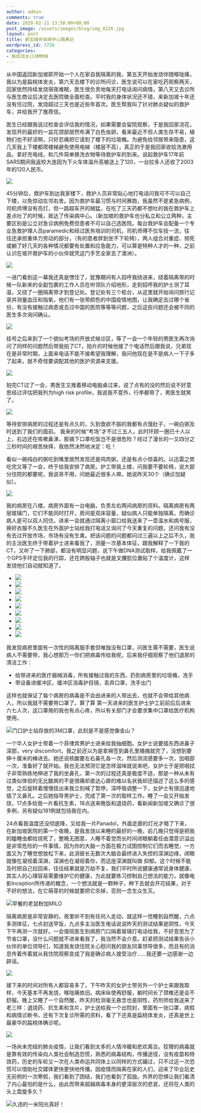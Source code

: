 ```yaml
---
author: admin
comments: true
date: 2020-02-11 13:58:00+00:00
post_image: /assets/images/blog/img_8226.jpg
layout: post
title: 新加坡传染病中心隔离记
wordpress_id: 3726
categories:
- 帐如流水|COMMON
---
```





从中国返回新加坡即开始一个人在家自我隔离的我，第五天开始发烧伴随喉咙痛，我以为是扁桃体发炎，第六天去楼下的诊所问诊，医生说可以在家吃药观察两天，回家依然持续发烧宿夜难眠，医生很负责地每天打电话询问病情，第八天又去诊所与医生商议后决定去医院做全面检查。平时我的身体状况还不错，来新加坡十年还没有住过院，发烧超过三天也是近些年首次。医生帮我叫了针对肺炎疑似的救护车，并给我开了推荐信。







医生已经跟我说过检查会评估我的情况，如果需要会留院观察，于是我回家浇花，发现开的最好的一盆花颈部居然布满了白色虫卵，看来最近不但人类生存不易，植物们也不好活啊，只好忍痛把它请到了楼下的垃圾桶。为避免给邻居带来隐患，这几天我上下楼都爬楼梯避免使用电梯（楼层不高），真正的于是我回家收拾洗漱用品，拿好充电线，和几件简单换洗衣物等待救护车的到来。说起救护车17年前SARS期间我返校大连因为下火车体温升高被送上了120，一台拉多人还收了2003年的120人民币。





![]({{site.baseurl}}/assets/images/blog/img_8167.jpg)





45分钟后，救护车到达我家楼下，救护人员非常贴心地打电话问我可不可以自己下楼，以免惊动左邻右舍。因为救护车最习惯与时间赛跑，我虽然不是紧急病例，司机师傅没有亮灯，但一路超车开的贼猛，在吃了三天药都不想吐的我在救护车上差点吐了的时候，抵达了传染病中心。（新加坡的救护车也分私立和公立两种，主要区别是公立对急诊病例免费但患者不可以自己选医院。每台救护车会配备一个专业急救护理人员paramedic和经过医务培训的司机，司机师傅不仅车技一流，往往还承担重体力劳动的部分，（有的患者胖到坐不下轮椅），两人组合对重症、频死或躺了好几天的各种情况都要有处置和应急能力，可以算是特种人才的一种，之前认识在坡开救护车的小伙伴就凭这门手艺全家去了澳洲）。





![]({{site.baseurl}}/assets/images/blog/img_8171.jpg)





一进门看到这一幕我还真是愣住了，犹豫期间有人招呼我绕进来，绕着隔离带的时候一队新来的全副包裹的工作人员在听领队介绍地形，走到招呼我的护士测了耳温，又绕了一圈隔离带才到登记处。登记处有三个柜台，从这里就开始询问旅行记录并测量血压和指氧，他们有一张带颜色的中国疫情地图，让我确定去过哪个省份，有没有接触过病患或去过中国的医院等等等问题，之后这些问题还会被不同的医生多次询问确认。





![]({{site.baseurl}}/assets/images/blog/img_8174.jpg)





挂号之后来到了一个貌似考场的开放式候诊区，等了一会一个年轻的男医生再次询问了同样的问题然后带我拍了CT，拍片的时候他接了个电话然后跟我说，兄弟现在是非常时期，上面来电话不能不接希望我理解，我问他现在是不是病人一下子多了起来，就不奇怪要调配其他的医护资源来支援。





![]({{site.baseurl}}/assets/images/blog/img_8176.jpg)





拍完CT过了一会，男医生又推着移动电脑桌过来，说了点有的没的然后说不好意思经过评估把我列为high risk profile，我说我不意外，行李都带了，男医生就笑了。







![]({{site.baseurl}}/assets/images/blog/img_8178.jpg)







等待安排病房的过程还是有点久的，久到食欲不振的我都有点饿肚子，一碗白粥及时送到了我们的面前。 我来的时候“考场”才不过三五人，此时环顾一圈已十人以上，右边还在咳嗽鼻涕，那摘下口罩吃饭岂不是很危险？经过了漫长的一又四分之三秒时间的艰苦抉择，我依然决然地决定：吃！







看似一碗纯白的粥吃到嘴里居然发现还是鸡肉粥，还是有点小惊喜的。以迅雷之势吃完又等了一会，终于给我安排了病房。护工带我上楼，问我要不要轮椅，说大部分住院的都要呢，我说哥不用，问她最近很多人嘛，她说昨天30个（确诊加疑似）。





![]({{site.baseurl}}/assets/images/blog/img_8181.jpg)





我的病房在八楼，病房外面有一台电脑，负责左右两间病房的资料。隔离病房有两层玻璃门，它们不能同时打开，房间是双床容量，疑似病人只能单独隔离，而确诊病人是可以双人同住。进来一会就通过隔离小窗口给我送来了一壶温水和病号服，换好衣服不久医生在外面护士站给我打电话又询问了今天重复的问题，还问我有没有去过开放市场，市场有没有生禽。把该问题的问题都问过三遍以上之后不久，我的主治医生终于带着护士进来看我了，测量一次基本体征，跟我解释了一下我的CT，又听了一下肺部，都没有明显问题，说下午做DNA测试取样。给我佩戴了一个GPS手环定位我的行踪，还在跨股轴子也就是叉腰肌位置贴了个温度计，这样发烧他们自动就知道了。







  * ![]({{site.baseurl}}/assets/images/blog/img_8182.jpg)
  * ![]({{site.baseurl}}/assets/images/blog/img_8183.jpg)
  * ![]({{site.baseurl}}/assets/images/blog/img_8184.jpg)
  * ![]({{site.baseurl}}/assets/images/blog/img_8186.jpg)
  * ![]({{site.baseurl}}/assets/images/blog/img_8185.jpg)
  * ![]({{site.baseurl}}/assets/images/blog/img_8187.jpg)
  * ![]({{site.baseurl}}/assets/images/blog/img_8202.jpg)
  * ![]({{site.baseurl}}/assets/images/blog/img_8189.jpg)
  * ![]({{site.baseurl}}/assets/images/blog/img_8190.jpg)






我发现病房里面有一次性的隔离服手套但唯独没有口罩，问医生需不需要，医生说病人不需要带，我心想那万一你们把病毒传给我呢，后来我仔细观察了他们退房的清洁工作：







  * 给带进来的医疗器械消毒，所有接触过我的东西，扔到病房里的垃圾桶，洗手
  * 带设备进缓冲区，缓冲区消毒护目镜，丢弃口罩，洗手出门






这样也就保证了每个病房的病毒是不会由进来的人带出去，也就不会带给其他病人，所以我就不需要带口罩了。算了算 第一天进来的医生护士护工前前后后进来六七人次，这口罩用的我也有点心疼，所以有关部门才会要求集中口罩给医疗机构使用。





![]({{site.baseurl}}/assets/images/blog/img_8227.jpg)门口护士站存放的3M口罩，此刻是不是感觉像金山？





一个华人女护士带着一个菲律宾男护士进来给我抽细胞。女护士说要插东西进鼻子深部，very discomfort，我之前还以为是拿棉签到鼻孔里捅捅就完了，没想到要伸十厘米的棒进去。她还说核酸要左右鼻孔各一次，然后测流感要多一次，加咽部一次，准备好了就开始。我也无法预测它是怎样滋味就说来吧，女护士于是把咽拭子非常熟练地伸进了我的坐鼻孔，第一次的过程还真是极度不适，那是一种从未有过类似体验的无比酸爽的不是很痛却直达心扉的难以名状我却还描述了这么多的感觉，之后旋转着慢慢拔出来我立刻喊了暂停，深呼吸调整一下，女护士有很迅速地插了又鼻孔。之后她指导男护士，完成了第一次的取样工作。睡了一会又开始发烧，17点多给我一片看抗生素，18点送来晚饭和退烧药，看新闻新加坡又确诊了很多例，另有疑似181例就包括我在内。







24点看我温度还没彻底降，又给我一片Panadol，外面走廊的灯光才暗了下来，在新加坡医院的第一个夜晚，是我发烧以来睡的最好的一晚，前几晚只觉得是把我的瞌睡虫都给烧死了，整晚无困意，人睡不着觉而长时间闭眼躺着任由潜意识溢出是非常危险的一件事情，因为你的大脑一方面在极力试图控制它们而去睡觉，一方面又为了睡觉想放松下来，此消彼长无数次大脑会最终进入失控的深渊边缘，闭眼就像在凝视着深渊，深渊也在凝视着你，而这座深渊就叫做 抑郁。这个时候不能及时把自己拉回来，往往结果就是万劫不复，我们平时所说健康通常说身体健康，其实人的心理容易需要维护它的健康，为此就要练习控制自己想法的能力，就像电影Inception所传递的概念，一个想法就是一颗种子，种下去就会开花结果，对于不好的想法，在它萌芽的时候就要把它杀掉，否则一念生众生灭。





![]({{site.baseurl}}/assets/images/blog/img_8205.jpg)早餐的老鼠粉加MILO





隔离病房是非常安静的，夜里听不到有任何人走动，就这样一觉睡到自然醒，六点多测体征，七点初送早饭，九点多主治医生电话说说昨天的测试结果是阴性，今天下午再测一次就好。一会值班医生到病房门口隔着玻璃打电话给我，不好意思为了节省口罩，没什么问题就不进来看我了，我当然不会介意。赶紧把测试结果告诉小伙伴的单位领导们，知道我发烧住院关心慰问我的朋友同事领导很多，而且有的消息传着传着就从我住院观察变成了我是确诊病人接受治疗……我还要一边感谢一边辟谣。





![]({{site.baseurl}}/assets/images/blog/img_8207.jpg)





接下来的时间对所有人都容易多了，下午昨天的女护士带另外一个护士来跟我取样，今天基本不再发烧，喉咙痛依旧。病床纵使再舒服，躺时间长了颈椎还是会不舒服。晚上又睡了一个自然醒，昨天的检测毫无悬念也是阴性，药剂师给我送来了老三样：退烧药、抗生素和含片，护士送给我一个出院封，里面有一张口罩，病假和病情诊断书，还有下次复诊所需的资料，看了下还真是扁桃体发炎，还真是世上最豪华的扁桃体确诊呢。





![]({{site.baseurl}}/assets/images/blog/img_8226.jpg)





一场尚未完结的肺炎疫情，让我们看到太多的人情冷暖和悲欢离合。狡猾的病毒就是靠有效的传染向人类社会制造恐慌，熟悉的病毒结构，传播途径，没有疫苗和特效药，历史的车轮又一次在人类命运共同体上以同样的方式碾过，只不过这一次恐慌可以借助社交媒体更快更快地传播。因疫情而隔离在家的人们，迎来了毕业后史无前例的一次寒假，我们看到了团结，我们也看到了孤独。外界的恐惧让我们看清了内心最怕的是什么，由此而带来超越病毒本身的更深层次的悲哀，还将在人类的头上盘旋多久？





![]({{site.baseurl}}/assets/images/blog/img_8235.jpg)久违的一米阳光真好！
